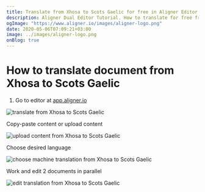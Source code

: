 ```yaml
---
title: Translate from Xhosa to Scots Gaelic for free in Aligner Editor
description: Aligner Dual Editor Tutorial. How to translate for free from Xhosa to Scots Gaelic. Aligner is multilingual document management platform. 
ogImage: "https://www.aligner.io/images/aligner-logo.png"
date: 2020-05-06T07:09:21+03:00
image: ../images/aligner-logo.png
onBlog: true
---
```


# How to translate document from Xhosa to Scots Gaelic

1. Go to editor at [app.aligner.io](https://app.aligner.io "Aligner App web page")

![translate from Xhosa to Scots Gaelic](../aligner-blank-editor.png "translate from Xhosa to Scots Gaelic")

Copy-paste content or upload content

![upload content from Xhosa to Scots Gaelic](../aligner-uploaded-document.png "upload content from Xhosa to Scots Gaelic")

Choose desired language

![choose machine translation from Xhosa to Scots Gaelic](../aligner-language-dropdown.png "choose machine translation from Xhosa to Scots Gaelic")

Work and edit 2 documents in parallel

![edit translation from Xhosa to Scots Gaelic](../aligner-double-sitded-editor.png "edit translation from Xhosa to Scots Gaelic")

